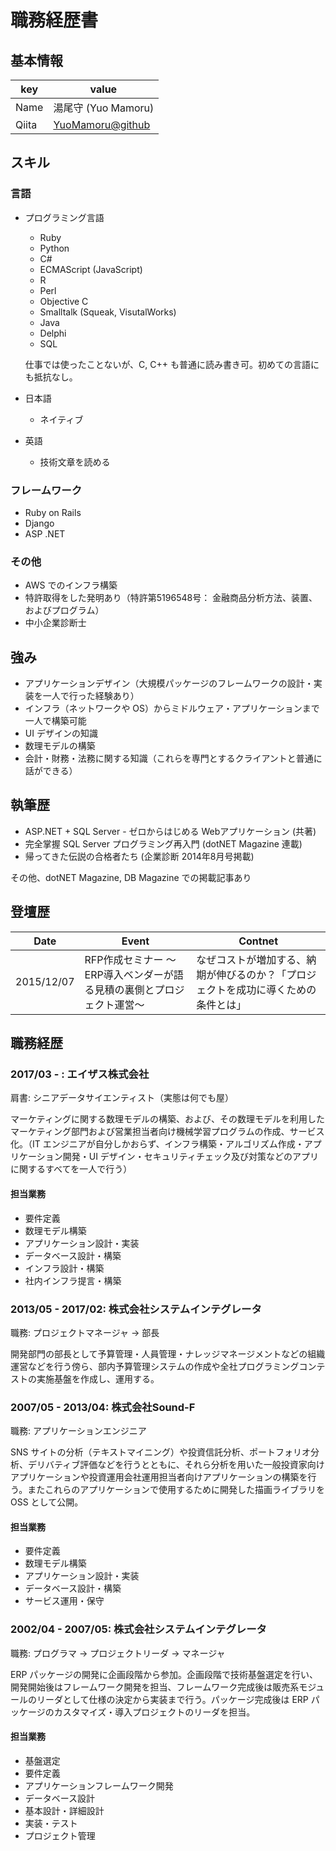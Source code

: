 # 職務経歴書

## 基本情報

|key|value|
|---|-----|
|Name|湯尾守 (Yuo Mamoru)|
|Qiita|[YuoMamoru@github](https://qiita.com/YuoMamoru@github)|

## スキル

### 言語

- プログラミング言語
  - Ruby
  - Python
  - C#
  - ECMAScript (JavaScript)
  - R
  - Perl
  - Objective C
  - Smalltalk (Squeak, VisutalWorks)
  - Java
  - Delphi
  - SQL

  仕事では使ったことないが、C, C++ も普通に読み書き可。初めての言語にも抵抗なし。

- 日本語
  - ネイティブ
- 英語
  - 技術文章を読める

### フレームワーク

- Ruby on Rails
- Django
- ASP .NET

### その他

- AWS でのインフラ構築
- 特許取得をした発明あり（特許第5196548号： 金融商品分析方法、装置、およびプログラム）
- 中小企業診断士

## 強み

- アプリケーションデザイン（大規模パッケージのフレームワークの設計・実装を一人で行った経験あり）
- インフラ（ネットワークや OS）からミドルウェア・アプリケーションまで一人で構築可能
- UI デザインの知識
- 数理モデルの構築
- 会計・財務・法務に関する知識（これらを専門とするクライアントと普通に話ができる）

## 執筆歴

- ASP.NET + SQL Server - ゼロからはじめる Webアプリケーション (共著)
- 完全掌握 SQL Server プログラミング再入門 (dotNET Magazine 連載)
- 帰ってきた伝説の合格者たち (企業診断 2014年8月号掲載)

その他、dotNET Magazine, DB Magazine での掲載記事あり

## 登壇歴

|Date|Event|Contnet|
|----|-----|-------|
|2015/12/07|RFP作成セミナー ～ERP導入ベンダーが語る見積の裏側とプロジェクト運営～|なぜコストが増加する、納期が伸びるのか？「プロジェクトを成功に導くための条件とは」|

## 職務経歴

### 2017/03 - : エイザス株式会社

肩書: シニアデータサイエンティスト（実態は何でも屋）

マーケティングに関する数理モデルの構築、および、その数理モデルを利用したマーケティング部門および営業担当者向け機械学習プログラムの作成、サービス化。（IT エンジニアが自分しかおらず、インフラ構築・アルゴリズム作成・アプリケーション開発・UI デザイン・セキュリティチェック及び対策などのアプリに関するすべてを一人で行う）

#### 担当業務

- 要件定義
- 数理モデル構築
- アプリケーション設計・実装
- データベース設計・構築
- インフラ設計・構築
- 社内インフラ提言・構築

### 2013/05 - 2017/02: 株式会社システムインテグレータ

職務: プロジェクトマネージャ → 部長

開発部門の部長として予算管理・人員管理・ナレッジマネージメントなどの組織運営などを行う傍ら、部内予算管理システムの作成や全社プログラミングコンテストの実施基盤を作成し、運用する。

### 2007/05 - 2013/04: 株式会社Sound-F

職務: アプリケーションエンジニア

SNS サイトの分析（テキストマイニング）や投資信託分析、ポートフォリオ分析、デリバティブ評価などを行うとともに、それら分析を用いた一般投資家向けアプリケーションや投資運用会社運用担当者向けアプリケーションの構築を行う。またこれらのアプリケーションで使用するために開発した描画ライブラリを OSS として公開。

#### 担当業務

- 要件定義
- 数理モデル構築
- アプリケーション設計・実装
- データベース設計・構築
- サービス運用・保守

### 2002/04 - 2007/05: 株式会社システムインテグレータ

職務: プログラマ → プロジェクトリーダ → マネージャ

ERP パッケージの開発に企画段階から参加。企画段階で技術基盤選定を行い、開発開始後はフレームワーク開発を担当、フレームワーク完成後は販売系モジュールのリーダとして仕様の決定から実装まで行う。パッケージ完成後は ERP パッケージのカスタマイズ・導入プロジェクトのリーダを担当。

#### 担当業務

- 基盤選定
- 要件定義
- アプリケーションフレームワーク開発
- データベース設計
- 基本設計・詳細設計
- 実装・テスト
- プロジェクト管理

